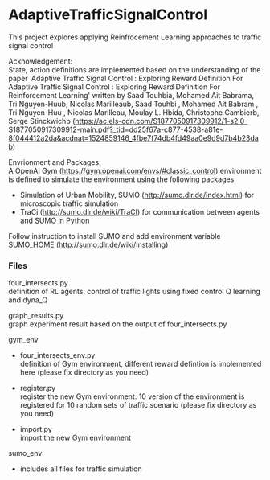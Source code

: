 # AdaptiveTrafficSignalControl
This project explores applying Reinfrocement Learning approaches to traffic signal control

Acknowledgement:<br />
State, action definitions are implemented based on the understanding of the paper 'Adaptive Traffic Signal Control : Exploring Reward Definition For Adaptive Traffic Signal Control : Exploring Reward Definition For Reinforcement Learning' written by Saad Touhbia, Mohamed Ait Babrama, Tri Nguyen-Huub, Nicolas Marilleaub, Saad Touhbi , Mohamed Ait Babram , Tri Nguyen-Huu , Nicolas Marilleau, Moulay L. Hbida, Christophe Cambierb, Serge Stinckwichb (https://ac.els-cdn.com/S1877050917309912/1-s2.0-S1877050917309912-main.pdf?_tid=dd25f67a-c877-4538-a81e-8f044412a2da&acdnat=1524859146_4fbe7f74db4fd49aa0e9d9d7b4b23dab)

Envrionment and Packages:<br />
A OpenAI Gym (https://gym.openai.com/envs/#classic_control) environment is defined to simulate the environment using the following packages
  - Simulation of Urban Mobility, SUMO (http://sumo.dlr.de/index.html) for microscopic traffic simulation
  - TraCi (http://sumo.dlr.de/wiki/TraCI) for communication between agents and SUMO in Python

Follow instruction to install SUMO and add environment variable SUMO_HOME (http://sumo.dlr.de/wiki/Installing)

### Files
four_intersects.py<br />
definition of RL agents, control of traffic lights using fixed control Q learning and dyna_Q

graph_results.py<br />
graph experiment result based on the output of four_intersects.py

gym_env
  - four_intersects_env.py<br />
  definition of Gym environment, different reward defintion is implemented here (please fix directory as you need)

  - register.py<br />
  register the new Gym environment. 10 version of the environment is registered for 10 random sets of traffic  scenario (please fix directory as you need)

  - import.py<br />
  import the new Gym environment

sumo_env
  - includes all files for traffic simulation

